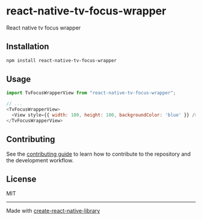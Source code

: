# react-native-tv-focus-wrapper

React native tv focus wrapper

## Installation

```sh
npm install react-native-tv-focus-wrapper
```

## Usage

```js
import TvFocusWrapperView from "react-native-tv-focus-wrapper";

// ...
<TvFocusWrapperView>
  <View style={{ width: 100, height: 100, backgroundColor: 'blue' }} />
</TvFocusWrapperView>
```

## Contributing

See the [contributing guide](CONTRIBUTING.md) to learn how to contribute to the repository and the development workflow.

## License

MIT

---

Made with [create-react-native-library](https://github.com/callstack/react-native-builder-bob)
